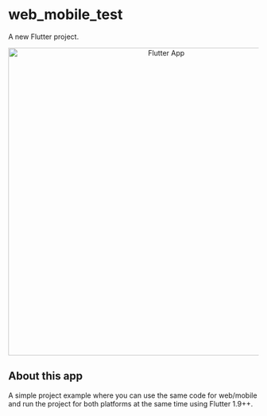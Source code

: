 # web_mobile_test

A new Flutter project.

<p align="center">
    <img alt="Flutter App" height="620" src="https://i.imgur.com/YRAL9LU.png" />
</p>

## About this app

A simple project example where you can use the same code for web/mobile and run the project for both platforms at the same time using Flutter 1.9++.
